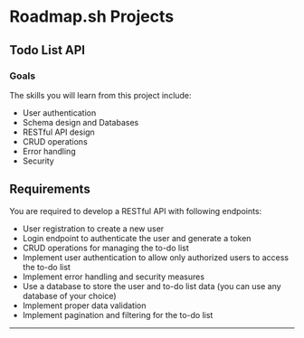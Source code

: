 # Roadmap.sh Projects

## Todo List API

### Goals

The skills you will learn from this project include:

* User authentication
* Schema design and Databases
* RESTful API design
* CRUD operations
* Error handling
* Security

## Requirements

You are required to develop a RESTful API with following endpoints:

* User registration to create a new user
* Login endpoint to authenticate the user and generate a token
* CRUD operations for managing the to-do list
* Implement user authentication to allow only authorized users to access the to-do list
* Implement error handling and security measures
* Use a database to store the user and to-do list data (you can use any database of your choice)
* Implement proper data validation
* Implement pagination and filtering for the to-do list

<hr>
